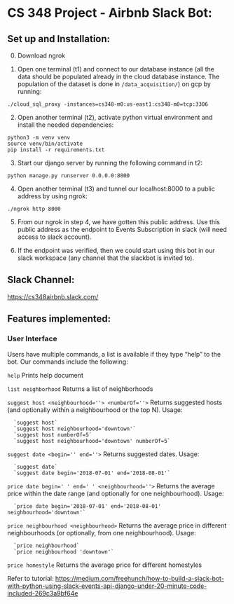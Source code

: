 # CS 348 Project - Airbnb Slack Bot:
## Set up and Installation:
0. Download ngrok

1. Open one terminal (t1) and connect to our database instance (all the data should be populated already in the cloud database instance. The population of the dataset is done in `/data_acquisition/`) on gcp by running:
```
./cloud_sql_proxy -instances=cs348-m0:us-east1:cs348-m0=tcp:3306
```


2. Open another terminal (t2), activate python virtual environment and install the needed dependencies:
```
python3 -m venv venv
source venv/bin/activate
pip install -r requirements.txt
```


3. Start our django server by running the following command in t2: 
```
python manage.py runserver 0.0.0.0:8000
```

4. Open another terminal (t3) and tunnel our localhost:8000 to a public address by using ngrok:
```
./ngrok http 8000
```

5. From our ngrok in step 4, we have gotten this public address. Use this public address as the endpoint to Events Subscription in slack (will need access to slack account).

6. If the endpoint was verified, then we could start using this bot in our slack workspace (any channel that the slackbot is invited to).

## Slack Channel:
https://cs348airbnb.slack.com/

## Features implemented:
### User Interface
Users have multiple commands, a list is available if they type “help” to the bot. Our commands include the following:

`help`
Prints help document


`list neighborhood`
Returns a list of neighborhoods

`suggest host <neighbourhood=''> <numberOf=''>`
Returns suggested hosts (and optionally within a neighbourhood or the top N).
Usage:

      `suggest host`
      `suggest host neighbourhood='downtown'`
      `suggest host numberOf=5`
      `suggest host neighbourhood='downtown' numberOf=5`


`suggest date <begin='' end=''>`
Returns suggested dates.
Usage: 

      `suggest date`
      `suggest date begin='2018-07-01' end='2018-08-01'`


`price date begin=' ' end=' ' <neighbourhood=''>`
Returns the average price within the date range (and optionally for one neighbourhood).
Usage: 
      
      `price date begin='2018-07-01' end='2018-08-01' neighbourhood='downtown'`


`price neighbourhood <neighbourhood>` 
Returns the average price in different neighbourhoods (or optionally, from one neighbourhood).
Usage: 

      `price neighbourhood`   
      `price neighbourhood 'downtown'`


`price homestyle`
Returns the average price for different homestyles


Refer to tutorial: https://medium.com/freehunch/how-to-build-a-slack-bot-with-python-using-slack-events-api-django-under-20-minute-code-included-269c3a9bf64e

